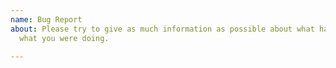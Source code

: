 ```yaml
---
name: Bug Report
about: Please try to give as much information as possible about what happened and
  what you were doing.

---
```



